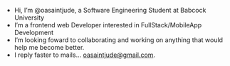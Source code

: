 - Hi, I’m @oasaintjude, a Software Engineering Student at Babcock University
- I’m a frontend web Developer interested in FullStack/MobileApp Development
- I’m looking foward to collaborating and working on anything that would help me become better.
- I reply faster to mails... oasaintjude@gmail.com.

<!---
oasaintjude/oasaintjude is a ✨ special ✨ repository because its `README.md` (this file) appears on your GitHub profile.
You can click the Preview link to take a look at your changes.
--->
